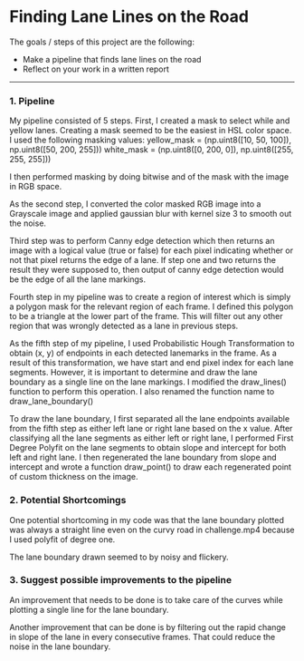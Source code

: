 # **Finding Lane Lines on the Road** 

The goals / steps of this project are the following:
* Make a pipeline that finds lane lines on the road
* Reflect on your work in a written report

---

### 1. Pipeline 

My pipeline consisted of 5 steps. First, I created a mask to select while and yellow lanes. Creating a mask
seemed to be the easiest in HSL color space. I used the following masking values:
yellow_mask = (np.uint8([10, 50, 100]), np.uint8([50, 200, 255]))
white_mask = (np.uint8([0, 200, 0]), np.uint8([255, 255, 255]))

I then performed masking by doing bitwise and of the mask with the image in RGB space.

As the second step, I converted the color masked RGB image into a Grayscale image and applied gaussian blur with kernel size 3 to smooth out the noise.

Third step was to perform Canny edge detection which then returns an image with a logical value (true or false) for each pixel indicating whether or not that pixel returns the edge of a lane. If step one and two returns the result they were supposed to, then output of canny edge detection would be the edge of all the lane markings.

Fourth step in my pipeline was to create a region of interest which is simply a polygon mask for the relevant region of each frame. I defined this polygon to be a triangle at the lower part of the frame. This will filter out any other region that was wrongly detected as a lane in previous steps.

As the fifth step of my pipeline, I used Probabilistic Hough Transformation to obtain (x, y) of endpoints in each detected lanemarks in the frame. As a result of this transformation, we have start and end pixel index for each lane segments. However, it is important to determine and draw the lane boundary as a single line on the lane markings. I modified the draw_lines() function to perform this operation. I also renamed the function name to draw_lane_boundary()

To draw the lane boundary, I first separated all the lane endpoints available from the fifth step as either left lane or right lane based on the x value. After classifying all the lane segments as either left or right lane, I performed First Degree Polyfit on the lane segments to obtain slope and intercept for both left and right lane. I then regenerated the lane boundary from slope and intercept and wrote a function draw_point() to draw each regenerated point of custom thickness on the image.

### 2. Potential Shortcomings


One potential shortcoming in my code was that the lane boundary plotted was always a straight line even on the curvy road in challenge.mp4 because I used polyfit of degree one. 

The lane boundary drawn seemed to by noisy and flickery.


### 3. Suggest possible improvements to the pipeline

An improvement that needs to be done is to take care of the curves while plotting a single line for the lane boundary.

Another improvement that can be done is by filtering out the rapid change in slope of the lane in every consecutive frames. That could reduce the noise in the lane boundary.

